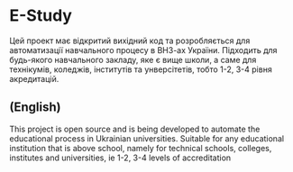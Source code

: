 # E-Study
Цей проект має відкритий вихідний код та розробляється для автоматизації навчального процесу в ВНЗ-ах України. Підходить для будь-якого навчального закладу, яке є вище школи, а саме для технікумів, коледжів, інститутів та унверсітетів, тобто 1-2, 3-4 рівня акредитацій.  
## (English)
This project is open source and is being developed to automate the educational process in Ukrainian universities. Suitable for any educational institution that is above school, namely for technical schools, colleges, institutes and universities, ie 1-2, 3-4 levels of accreditation
